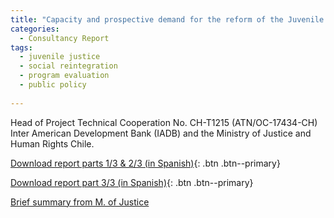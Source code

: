 ```yaml
---
title: "Capacity and prospective demand for the reform of the Juvenile Justice Social Reintegration Service in Chile (IADB Technical Cooperation Project)"
categories:
  - Consultancy Report
tags:
  - juvenile justice
  - social reintegration
  - program evaluation
  - public policy
  
---
```

Head of Project
Technical Cooperation No. CH-T1215 (ATN/OC-17434-CH)
Inter American Development Bank (IADB) and the Ministry of Justice and Human Rights Chile.

[Download report parts 1/3 & 2/3 (in Spanish)](https://alvaroeh.github.io/assets/Informe_Demanda_y_Anexos_25012021.pdf){: .btn .btn--primary}

[Download report part 3/3 (in Spanish)](https://alvaroeh.github.io/assets/InformeBrechas_final_11052021.pdf){: .btn .btn--primary}

[Brief summary from M. of Justice](https://www.minjusticia.gob.cl/media/2022/09/Estudio_via_glosa_presupuestaria_Cooperacion_Tecnica_BID_en_marco_de_la_preparacion_a_la_reforma_ReinsercionSocialJuvenil.pdf)
